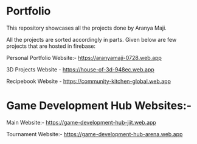 # Portfolio
This repository showcases all the projects done by Aranya Maji.

All the projects are sorted accordingly in parts. Given below are few projects that are hosted in firebase:

Personal Portfolio Website:- https://aranyamaji-0728.web.app

3D Projects Website - https://house-of-3d-948ec.web.app

Recipebook Website - https://community-kitchen-global.web.app

# Game Development Hub Websites:-

Main Website:- https://game-development-hub-jiit.web.app

Tournament Website:- https://game-development-hub-arena.web.app
